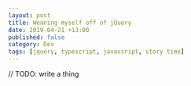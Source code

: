 ```yaml
---
layout: post
title: Weaning myself off of jQuery
date: 2019-04-21 +13:00
published: false
category: Dev
tags: [jquery, typescript, javascript, story time]
---
```


// TODO: write a thing
